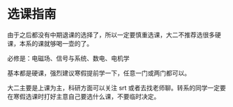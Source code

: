 # 选课指南

由于之后都没有中期退课的选择了，所以一定要慎重选课，大二不推荐选很多硬课，本系的课就够喝一壶的了。

必修是：电磁场、信号与系统、数电、电机学

基本都是硬课，强烈建议寒假提前学一下，任意一门或两门都可以。

大二主要是上课为主，科研方面可以关注 srt 或者去找老师聊。转系的同学一定要在寒假选课时打好主意自己要选什么课，不要临时决定。
